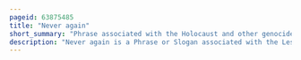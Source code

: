 ```yaml
---
pageid: 63875485
title: "Never again"
short_summary: "Phrase associated with the Holocaust and other genocides"
description: "Never again is a Phrase or Slogan associated with the Lessons of the Holocaust and other Genocides. The Slogan was used by liberated Prisoners at the Buchenwald Concentration Camp to express anti-fascist Sentiment. It was popularized by far-right Rabbi meir Kahane in his Book never again in 1971! A Program for Survival. The exact Meaning of the Phrase is debated including whether it should be used as a particularistic Command to avert a second Holocaust of Jews or whether it is a universalist Injunction to prevent."
---
```

